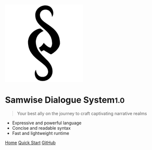 ![logo](logo/icon-black.png)

# Samwise Dialogue System<small>1.0</small>

> Your best ally on the journey to craft captivating narrative realms

- Expressive and powerful language
- Concise and readable syntax
- Fast and lightweight runtime

[Home](Home.md)
[Quick Start](Quick_Start.md)
[GitHub](https://github.com/davidebarbieri/samwise/)
